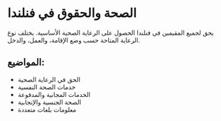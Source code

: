 # الصحة والحقوق في فنلندا

يحق لجميع المقيمين في فنلندا الحصول على الرعاية الصحية الأساسية. يختلف نوع الرعاية المتاحة حسب وضع الإقامة، والعمل، والدخل.

## المواضيع:

- الحق في الرعاية الصحية
- خدمات الصحة النفسية
- الخدمات المجانية والمدفوعة
- الصحة الجنسية والإنجابية
- معلومات بلغات متعددة
